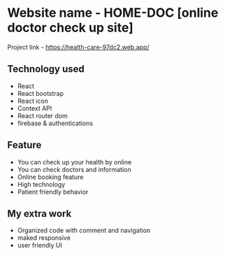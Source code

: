 # Website name - HOME-DOC [online doctor check up site]

Project link - https://health-care-97dc2.web.app/

## Technology used
- React 
- React bootstrap
- React icon
- Context API
- React router dom
- firebase & authentications


## Feature
- You can check up your health by online
- You can check doctors and information
- Online booking feature
- High technology
- Patient friendly behavior


## My extra work
- Organized code with comment and navigation
- maked responsive
- user friendly UI


